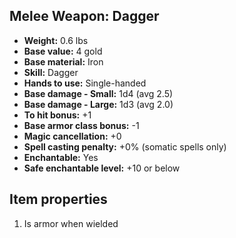 ## Melee Weapon: Dagger

- **Weight:** 0.6 lbs
- **Base value:** 4 gold
- **Base material:** Iron
- **Skill:** Dagger
- **Hands to use:** Single-handed
- **Base damage - Small:** 1d4 (avg 2.5)
- **Base damage - Large:** 1d3 (avg 2.0)
- **To hit bonus:** +1
- **Base armor class bonus:** -1
- **Magic cancellation:** +0
- **Spell casting penalty:** +0% (somatic spells only)
- **Enchantable:** Yes
- **Safe enchantable level:** +10 or below

## Item properties

1. Is armor when wielded
